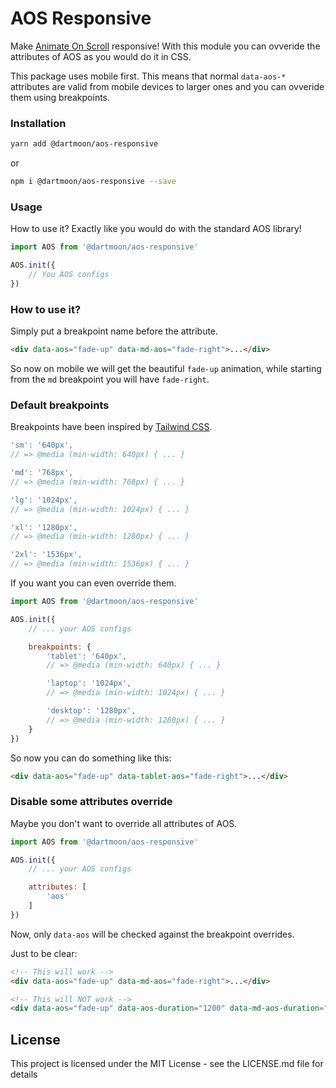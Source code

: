 # AOS Responsive
Make [Animate On Scroll](https://michalsnik.github.io/aos/) responsive! With this module you can ovveride the attributes of AOS as you would do it in CSS.

This package uses mobile first. This means that normal `data-aos-*` attributes are valid from mobile devices to larger ones and you can ovveride them using breakpoints.

### Installation

```bash
yarn add @dartmoon/aos-responsive
```

or 

```bash
npm i @dartmoon/aos-responsive --save
```

### Usage
How to use it? Exactly like you would do with the standard AOS library!

```js
import AOS from '@dartmoon/aos-responsive'

AOS.init({
    // You AOS configs
})
```


### How to use it?
Simply put a breakpoint name before the attribute.

```html
<div data-aos="fade-up" data-md-aos="fade-right">...</div>
```

So now on mobile we will get the beautiful `fade-up` animation, while starting from the `md` breakpoint you will have `fade-right`.

### Default breakpoints
Breakpoints have been inspired by [Tailwind CSS](https://tailwindcss.com/docs/breakpoints).

```js
'sm': '640px',
// => @media (min-width: 640px) { ... }

'md': '768px',
// => @media (min-width: 768px) { ... }

'lg': '1024px',
// => @media (min-width: 1024px) { ... }

'xl': '1280px',
// => @media (min-width: 1280px) { ... }

'2xl': '1536px',
// => @media (min-width: 1536px) { ... }
```

If you want you can even override them.

```js
import AOS from '@dartmoon/aos-responsive'

AOS.init({
    // ... your AOS configs

    breakpoints: {
        'tablet': '640px',
        // => @media (min-width: 640px) { ... }

        'laptop': '1024px',
        // => @media (min-width: 1024px) { ... }

        'desktop': '1280px',
        // => @media (min-width: 1280px) { ... }
    }
})
```

So now you can do something like this:

```html
<div data-aos="fade-up" data-tablet-aos="fade-right">...</div>
```

### Disable some attributes override
Maybe you don't want to override all attributes of AOS.

```js
import AOS from '@dartmoon/aos-responsive'

AOS.init({
    // ... your AOS configs

    attributes: [
        'aos'
    ]
})
```

Now, only `data-aos` will be checked against the breakpoint overrides.

Just to be clear:

```html
<!-- This will work -->
<div data-aos="fade-up" data-md-aos="fade-right">...</div>

<!-- This will NOT work -->
<div data-aos="fade-up" data-aos-duration="1200" data-md-aos-duration="900">...</div>
```

## License

This project is licensed under the MIT License - see the LICENSE.md file for details